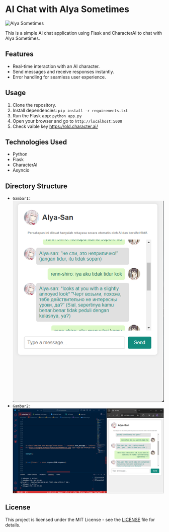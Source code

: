 # AI Chat with Alya Sometimes

![Alya Sometimes](https://telegra.ph/file/742023e1b134dd96b5c61.jpg)

This is a simple AI chat application using Flask and CharacterAI to chat with Alya Sometimes.

## Features

- Real-time interaction with an AI character.
- Send messages and receive responses instantly.
- Error handling for seamless user experience.

## Usage

1. Clone the repository.
2. Install dependencies: `pip install -r requirements.txt`
3. Run the Flask app: `python app.py`
4. Open your browser and go to `http://localhost:5000`
5. Check vaible key https://old.character.ai/

## Technologies Used

- Python
- Flask
- CharacterAI
- Asyncio

## Directory Structure

- `Gambar1`: ![Example Image](template/ss2.png)
- `Gambar2`: ![Example Image](template/ss.png)

## License

This project is licensed under the MIT License - see the [LICENSE](LICENSE) file for details.
